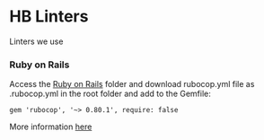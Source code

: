 # HB Linters

Linters we use

### Ruby on Rails

Access the [Ruby on Rails](/RubyOnRails/) folder and download rubocop.yml file as .rubocop.yml in the root folder and add to the Gemfile:

```
gem 'rubocop', '~> 0.80.1', require: false

```

More information [here](https://github.com/rubocop-hq/rubocop)